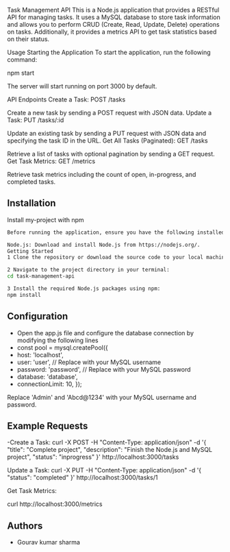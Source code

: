 Task Management API
This is a Node.js application that provides a RESTful API for managing tasks. It uses a MySQL database to store task information and allows you to perform CRUD (Create, Read, Update, Delete) operations on tasks. Additionally, it provides a metrics API to get task statistics based on their status.


Usage
Starting the Application
To start the application, run the following command:

npm start


The server will start running on port 3000 by default.

API Endpoints
Create a Task: POST /tasks

Create a new task by sending a POST request with JSON data.
Update a Task: PUT /tasks/:id

Update an existing task by sending a PUT request with JSON data and specifying the task ID in the URL.
Get All Tasks (Paginated): GET /tasks

Retrieve a list of tasks with optional pagination by sending a GET request.
Get Task Metrics: GET /metrics

Retrieve task metrics including the count of open, in-progress, and completed tasks.

## Installation

Install my-project with npm

```bash
Before running the application, ensure you have the following installed:

Node.js: Download and install Node.js from https://nodejs.org/.
Getting Started
1 Clone the repository or download the source code to your local machine.

2 Navigate to the project directory in your terminal:
cd task-management-api

3 Install the required Node.js packages using npm:
npm install
```
    
    
## Configuration

 - Open the app.js file and configure the database connection by modifying the following lines
 - const pool = mysql.createPool({
 - host: 'localhost',
 - user: 'user',          // Replace with your MySQL username
 - password: 'password',  // Replace with your MySQL password
 - database: 'database',
 - connectionLimit: 10,
});

Replace 'Admin' and 'Abcd@1234' with your MySQL username and password.


## Example Requests
-Create a Task:
curl -X POST -H "Content-Type: application/json" -d '{
  "title": "Complete project",
  "description": "Finish the Node.js and MySQL project",
  "status": "inprogress"
}' http://localhost:3000/tasks


Update a Task:
curl -X PUT -H "Content-Type: application/json" -d '{
  "status": "completed"
}' http://localhost:3000/tasks/1

Get Task Metrics:

curl http://localhost:3000/metrics
## Authors

- Gourav kumar sharma

